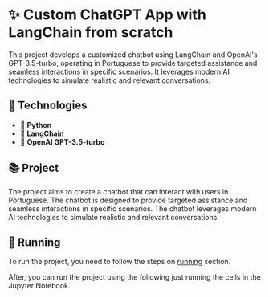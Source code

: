# ✨ Custom ChatGPT App with LangChain from scratch

This project develops a customized chatbot using LangChain and OpenAI's GPT-3.5-turbo, operating in Portuguese to provide targeted assistance and seamless interactions in specific scenarios. It leverages modern AI technologies to simulate realistic and relevant conversations.

## 🚀 Technologies

- 🎯 **Python**
- 🎯 **LangChain**
- 🎯 **OpenAI GPT-3.5-turbo**

## 📚 Project

The project aims to create a chatbot that can interact with users in Portuguese. The chatbot is designed to provide targeted assistance and seamless interactions in specific scenarios. The chatbot leverages modern AI technologies to simulate realistic and relevant conversations.

## 🧪 Running

To run the project, you need to follow the steps on [running](../../README.md#-running) section.

After, you can run the project using the following just running the cells in the Jupyter Notebook.